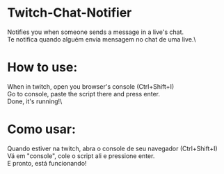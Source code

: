 # Twitch-Chat-Notifier
Notifies you when someone sends a message in a live's chat.\
Te notifica quando alguém envia mensagem no chat de uma live.\

# How to use:
When in twitch, open you browser's console (Ctrl+Shift+I)\
Go to console, paste the script there and press enter.\
Done, it's running!\

# Como usar:
Quando estiver na twitch, abra o console de seu navegador (Ctrl+Shift+I)\
Vá em "console", cole o script ali e pressione enter.\
E pronto, está funcionando!

